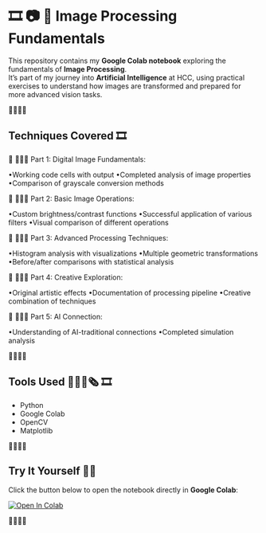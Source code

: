 # 🎞️ 📷 🌌 Image Processing Fundamentals

This repository contains my **Google Colab notebook** exploring the fundamentals of **Image Processing**.  
It’s part of my journey into **Artificial Intelligence** at HCC, using practical exercises to understand how images are transformed and prepared for more advanced vision tasks.

🔹🔹🔹🔹

##  Techniques Covered 🎞️

🧠 👩🏼‍💻 Part 1: Digital Image Fundamentals:

•Working code cells with output
•Completed analysis of image properties
•Comparison of grayscale conversion methods

🧠 👩🏼‍💻 Part 2: Basic Image Operations:

•Custom brightness/contrast functions
•Successful application of various filters
•Visual comparison of different operations

🧠 👩🏼‍💻 Part 3: Advanced Processing Techniques:

•Histogram analysis with visualizations
•Multiple geometric transformations
•Before/after comparisons with statistical analysis

🧠 👩🏼‍💻 Part 4: Creative Exploration:

•Original artistic effects
•Documentation of processing pipeline
•Creative combination of techniques

🧠 👩🏼‍💻 Part 5: AI Connection:

•Understanding of AI-traditional connections
•Completed simulation analysis

 

🔹🔹🔹🔹

##  Tools Used 👩🏼‍💻🗞️ 🎞️
- Python  
- Google Colab  
- OpenCV  
- Matplotlib  

🔹🔹🔹🔹

##  Try It Yourself 🫆🫆
Click the button below to open the notebook directly in **Google Colab**:

[![Open In Colab](https://colab.research.google.com/assets/colab-badge.svg)](https://colab.research.google.com/github/somayehch/L02-Image-Processing-Fundamentals/blob/main/L02_Choboderazi_Somayeh_ITAI1378.ipynb)

🔹🔹🔹🔹


